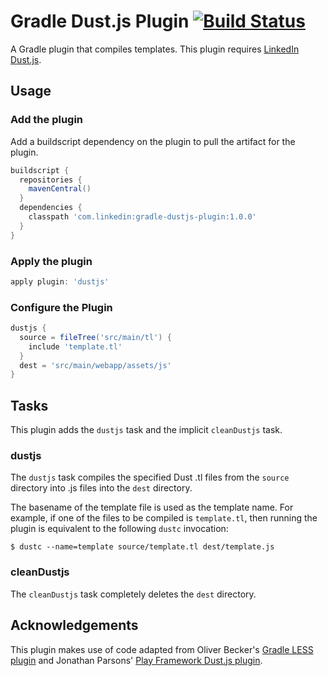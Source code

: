 Gradle Dust.js Plugin [![Build Status](https://travis-ci.org/davidzchen/gradle-dustjs-plugin.svg?branch=master)](https://travis-ci.org/davidzchen/gradle-dustjs-plugin)
=====================

A Gradle plugin that compiles templates. This plugin requires [LinkedIn Dust.js](http://linkedin.github.io/dustjs).

Usage
-----

### Add the plugin ###

Add a buildscript dependency on the plugin to pull the artifact for the plugin.

```groovy
buildscript {
  repositories {
    mavenCentral()
  }
  dependencies {
    classpath 'com.linkedin:gradle-dustjs-plugin:1.0.0'
  }
}
```

### Apply the plugin ###

```groovy
apply plugin: 'dustjs'
```

### Configure the Plugin ###

```groovy
dustjs {
  source = fileTree('src/main/tl') {
    include 'template.tl'
  }
  dest = 'src/main/webapp/assets/js'
}
```

Tasks
-----

This plugin adds the `dustjs` task and the implicit `cleanDustjs` task.

### dustjs ###

The `dustjs` task compiles the specified Dust .tl files from the `source` directory into .js files into the `dest` directory.

The basename of the template file is used as the template name. For example, if one of the files to be compiled is `template.tl`, then running the plugin is equivalent to the following `dustc` invocation:

```
$ dustc --name=template source/template.tl dest/template.js
```

### cleanDustjs ###

The `cleanDustjs` task completely deletes the `dest` directory.

Acknowledgements
----------------

This plugin makes use of code adapted from Oliver Becker's [Gradle LESS plugin](https://github.com/obecker/gradle-lesscss-plugin)
and Jonathan Parsons' [Play Framework Dust.js plugin](https://github.com/jmparsons/play-dustjs).
